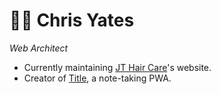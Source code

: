 # 👨‍💻 Chris Yates
*Web Architect*

- Currently maintaining [JT Hair Care](https://jthaircare.com/)'s website.
- Creator of [Title](https://chrisyates.dev/title-notes), a note-taking PWA.

